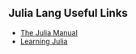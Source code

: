 Julia Lang Useful Links
-----------------------

- [The Julia Manual](http://julia.readthedocs.org/en/latest/manual/)
- [Learning Julia](http://julialang.org/learning/)
